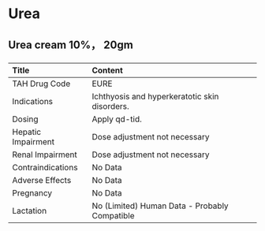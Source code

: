 # Urea

## Urea cream 10%， 20gm

##### 

| Title              | Content                                       |
|:-------------------|:----------------------------------------------|
| TAH Drug Code      | EURE                                          |
| Indications        | Ichthyosis and hyperkeratotic skin disorders. |
| Dosing             | Apply qd-tid.                                 |
| Hepatic Impairment | Dose adjustment not necessary                 |
| Renal Impairment   | Dose adjustment not necessary                 |
| Contraindications  | No Data                                       |
| Adverse Effects    | No Data                                       |
| Pregnancy          | No Data                                       |
| Lactation          | No (Limited) Human Data - Probably Compatible |

